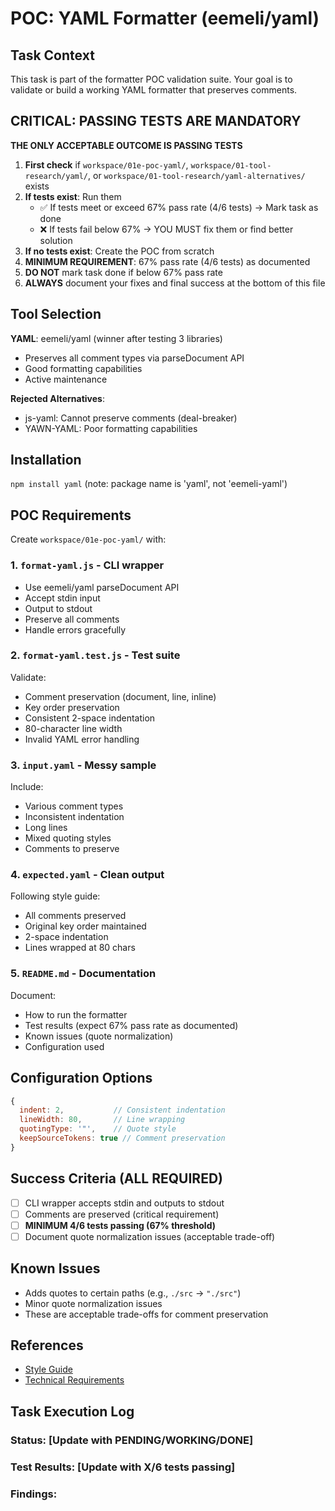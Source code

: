 # POC: YAML Formatter (eemeli/yaml)

## Task Context
This task is part of the formatter POC validation suite. Your goal is to validate or build a working YAML formatter that preserves comments.

## CRITICAL: PASSING TESTS ARE MANDATORY
**THE ONLY ACCEPTABLE OUTCOME IS PASSING TESTS**

1. **First check** if `workspace/01e-poc-yaml/`, `workspace/01-tool-research/yaml/`, or `workspace/01-tool-research/yaml-alternatives/` exists
2. **If tests exist**: Run them
   - ✅ If tests meet or exceed 67% pass rate (4/6 tests) → Mark task as done
   - ❌ If tests fail below 67% → YOU MUST fix them or find better solution
3. **If no tests exist**: Create the POC from scratch
4. **MINIMUM REQUIREMENT**: 67% pass rate (4/6 tests) as documented
5. **DO NOT** mark task done if below 67% pass rate
6. **ALWAYS** document your fixes and final success at the bottom of this file

## Tool Selection
**YAML**: eemeli/yaml (winner after testing 3 libraries)
- Preserves all comment types via parseDocument API
- Good formatting capabilities
- Active maintenance

**Rejected Alternatives**:
- js-yaml: Cannot preserve comments (deal-breaker)
- YAWN-YAML: Poor formatting capabilities

## Installation
`npm install yaml` (note: package name is 'yaml', not 'eemeli-yaml')

## POC Requirements

Create `workspace/01e-poc-yaml/` with:

### 1. `format-yaml.js` - CLI wrapper
- Use eemeli/yaml parseDocument API
- Accept stdin input
- Output to stdout
- Preserve all comments
- Handle errors gracefully

### 2. `format-yaml.test.js` - Test suite
Validate:
- Comment preservation (document, line, inline)
- Key order preservation
- Consistent 2-space indentation
- 80-character line width
- Invalid YAML error handling

### 3. `input.yaml` - Messy sample
Include:
- Various comment types
- Inconsistent indentation
- Long lines
- Mixed quoting styles
- Comments to preserve

### 4. `expected.yaml` - Clean output
Following style guide:
- All comments preserved
- Original key order maintained
- 2-space indentation
- Lines wrapped at 80 chars

### 5. `README.md` - Documentation
Document:
- How to run the formatter
- Test results (expect 67% pass rate as documented)
- Known issues (quote normalization)
- Configuration used

## Configuration Options
```javascript
{
  indent: 2,           // Consistent indentation
  lineWidth: 80,       // Line wrapping
  quotingType: '"',    // Quote style
  keepSourceTokens: true // Comment preservation
}
```

## Success Criteria (ALL REQUIRED)
- [ ] CLI wrapper accepts stdin and outputs to stdout
- [ ] Comments are preserved (critical requirement)
- [ ] **MINIMUM 4/6 tests passing (67% threshold)**
- [ ] Document quote normalization issues (acceptable trade-off)

## Known Issues
- Adds quotes to certain paths (e.g., `./src` → `"./src"`)
- Minor quote normalization issues
- These are acceptable trade-offs for comment preservation

## References
- [Style Guide](../../STYLE_GUIDE.md)
- [Technical Requirements](../technical-requirements.md)

## Task Execution Log
<!-- Document your findings below this line -->
### Status: [Update with PENDING/WORKING/DONE]
### Test Results: [Update with X/6 tests passing]
### Findings:
<!-- Document ALL test results. If below 67% (4/6), document how you fixed or found alternative.
Acceptable: 4/6 passing with quote normalization issues documented. -->